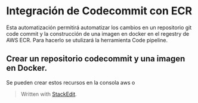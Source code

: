 

# Integración de Codecommit con ECR

Esta automatización permitirá automatizar los cambios en un repositorio  git code commit y la construcción de una imagen en docker en el regestry de AWS ECR. Para hacerlo se utulizará la herramienta Code pipeline.

## Crear un repositorio codecommit y una imagen en Docker.
Se pueden crear estos recursos en la consola aws o 
> Written with [StackEdit](https://stackedit.io/).
<!--stackedit_data:
eyJoaXN0b3J5IjpbODU3OTMyMjExXX0=
-->